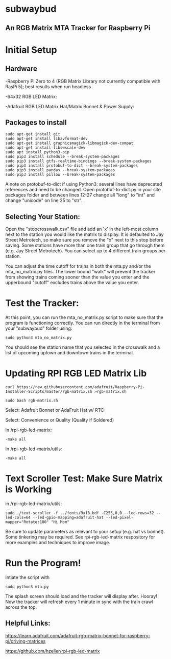 # subwaybud
## An RGB Matrix MTA Tracker for Raspberry Pi

# Initial Setup

## Hardware

-Raspberry Pi Zero to 4 (RGB Matrix Library not currently compatible with RasPi 5); best results when run headless

-64x32 RGB LED Matrix:

-Adafruit RGB LED Matrix Hat/Matrix Bonnet & Power Supply:



## Packages to install

	sudo apt-get install git
	sudo apt-get install libavformat-dev
	sudo apt-get install graphicsmagick-libmagick-dev-compat
	sudo apt-get install libswscale-dev
	sudo apt install python3-pip
	sudo pip3 install schedule --break-system-packages
	sudo pip3 install gtfs-realtime-bindings --break-system-packages
	sudo pip3 install protobuf-to-dict --break-system-packages
	sudo pip3 install pandas --break-system-packages
	sudo pip3 install pillow --break-system-packages

A note on protobuf-to-dict if using Python3: several lines have deprecated references and need to be changed. Open protobuf-to-dict.py in your site packages folder and between lines 12-27 change all "long" to "int" and change "unicode" on line 25 to "str".


## Selecting Your Station:

Open the "stopcrosswalk.csv" file and add an 'x' in the left-most column next to the station you would like the matrix to display. It is defaulted to Jay Street Metrotech, so make sure you remove the "x" next to this stop before saving. Some stations have more than one train group that go through them (e.g. Jay Street Metrotech). You can select up to 4 different train groups per station.

You can adjust the time cutoff for trains in both the mta.py and/or the mta_no_matrix.py files. The lower bound "walk" will prevent the tracker from showing trains coming sooner than the value you enter and the upperbound "cutoff" excludes trains above the value you enter.


# Test the Tracker:

At this point, you can run the mta_no_matrix.py script to make sure that the program is functioning correctly. You can run directly in the terminal from your "subwaybud" folder using:

	sudo python3 mta_no_matrix.py

You should see the station name that you selected in the crosswalk and a list of upcoming uptown and downtown trains in the terminal.



# Updating RPI RGB LED Matrix Lib

	curl https://raw.githubusercontent.com/adafruit/Raspberry-Pi-Installer-Scripts/master/rgb-matrix.sh >rgb-matrix.sh

	sudo bash rgb-matrix.sh
	
Select: Adafruit Bonnet or AdaFruit Hat w/ RTC

Select: Convenience or Quality (Quality if Soldered)


In /rpi-rgb-led-matrix:
	
	-make all

In /rpi-rgb-led-matrix/utils:
	
 	-make all

# Text Scroller Test: Make Sure Matrix is Working

in /rpi-rgb-led-matrix/utils:

	sudo ./text-scroller -f ../fonts/9x18.bdf -C255,0,0 --led-rows=32 --led-cols=64 --led-gpio-mapping=adafruit-hat --led-pixel-mapper="Rotate:180" "Hi Mom"

Be sure to update parameters as relevant to your setup (e.g. hat vs bonnet). Some tinkering may be required. See rpi-rgb-led-matrix respository for more examples and techniques to improve image.


# Run the Program!

Intiate the script with 

	sudo python3 mta.py

The splash screen should load and the tracker will display after. Hooray! Now the tracker will refresh every 1 minute in sync with the train crawl across the top.


## Helpful Links:
https://learn.adafruit.com/adafruit-rgb-matrix-bonnet-for-raspberry-pi/driving-matrices

https://github.com/hzeller/rpi-rgb-led-matrix
